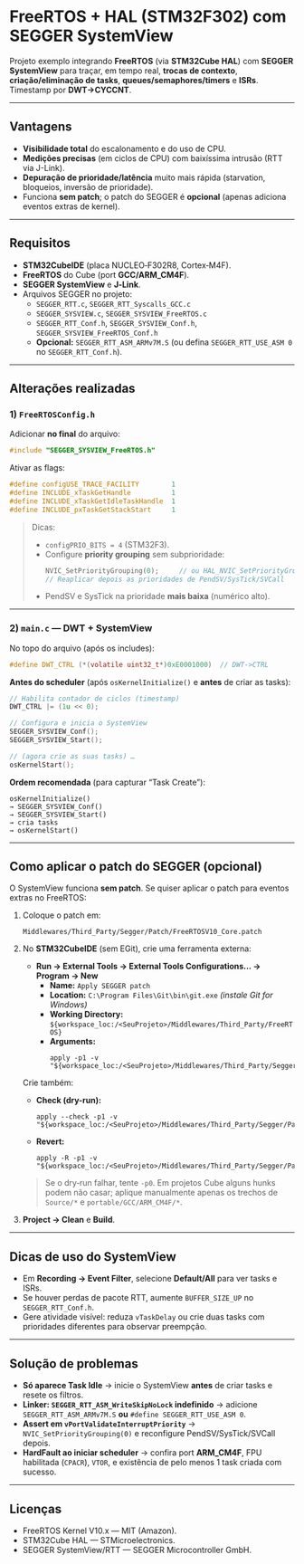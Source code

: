 # FreeRTOS + HAL (STM32F302) com SEGGER SystemView

Projeto exemplo integrando **FreeRTOS** (via **STM32Cube HAL**) com **SEGGER SystemView** para traçar, em tempo real, **trocas de contexto**, **criação/eliminação de tasks**, **queues/semaphores/timers** e **ISRs**. Timestamp por **DWT->CYCCNT**.

---

## Vantagens

- **Visibilidade total** do escalonamento e do uso de CPU.
- **Medições precisas** (em ciclos de CPU) com baixíssima intrusão (RTT via J-Link).
- **Depuração de prioridade/latência** muito mais rápida (starvation, bloqueios, inversão de prioridade).
- Funciona **sem patch**; o patch do SEGGER é **opcional** (apenas adiciona eventos extras de kernel).

---

## Requisitos

- **STM32CubeIDE** (placa NUCLEO‑F302R8, Cortex‑M4F).
- **FreeRTOS** do Cube (port **GCC/ARM_CM4F**).
- **SEGGER SystemView** e **J‑Link**.
- Arquivos SEGGER no projeto:
  - `SEGGER_RTT.c`, `SEGGER_RTT_Syscalls_GCC.c`
  - `SEGGER_SYSVIEW.c`, `SEGGER_SYSVIEW_FreeRTOS.c`
  - `SEGGER_RTT_Conf.h`, `SEGGER_SYSVIEW_Conf.h`, `SEGGER_SYSVIEW_FreeRTOS_Conf.h`
  - **Opcional:** `SEGGER_RTT_ASM_ARMv7M.S` (ou defina `SEGGER_RTT_USE_ASM 0` no `SEGGER_RTT_Conf.h`).

---

## Alterações realizadas

### 1) `FreeRTOSConfig.h`

Adicionar **no final** do arquivo:
```c
#include "SEGGER_SYSVIEW_FreeRTOS.h"
```

Ativar as flags:
```c
#define configUSE_TRACE_FACILITY        1
#define INCLUDE_xTaskGetHandle          1
#define INCLUDE_xTaskGetIdleTaskHandle  1
#define INCLUDE_pxTaskGetStackStart     1
```

> Dicas:
> - `configPRIO_BITS = 4` (STM32F3).
> - Configure **priority grouping** sem subprioridade:
>   ```c
>   NVIC_SetPriorityGrouping(0);     // ou HAL_NVIC_SetPriorityGrouping(NVIC_PRIORITYGROUP_4)
>   // Reaplicar depois as prioridades de PendSV/SysTick/SVCall
>   ```
> - PendSV e SysTick na prioridade **mais baixa** (numérico alto).

---

### 2) `main.c` — DWT + SystemView

No topo do arquivo (após os includes):
```c
#define DWT_CTRL (*(volatile uint32_t*)0xE0001000)  // DWT->CTRL
```

**Antes do scheduler** (após `osKernelInitialize()` e **antes** de criar as tasks):
```c
// Habilita contador de ciclos (timestamp)
DWT_CTRL |= (1u << 0);

// Configura e inicia o SystemView
SEGGER_SYSVIEW_Conf();
SEGGER_SYSVIEW_Start();

// (agora crie as suas tasks) …
osKernelStart();
```

**Ordem recomendada** (para capturar “Task Create”):
```
osKernelInitialize()
→ SEGGER_SYSVIEW_Conf()
→ SEGGER_SYSVIEW_Start()
→ cria tasks
→ osKernelStart()
```

---

## Como aplicar o **patch do SEGGER** (opcional)

O SystemView funciona **sem patch**. Se quiser aplicar o patch para eventos extras no FreeRTOS:

1. Coloque o patch em:
   ```
   Middlewares/Third_Party/Segger/Patch/FreeRTOSV10_Core.patch
   ```

2. No **STM32CubeIDE** (sem EGit), crie uma ferramenta externa:

   - **Run → External Tools → External Tools Configurations… → Program → New**
     - **Name:** `Apply SEGGER patch`
     - **Location:** `C:\Program Files\Git\bin\git.exe`  *(instale Git for Windows)*
     - **Working Directory:** `${workspace_loc:/<SeuProjeto>/Middlewares/Third_Party/FreeRTOS}`
     - **Arguments:**
       ```
       apply -p1 -v "${workspace_loc:/<SeuProjeto>/Middlewares/Third_Party/Segger/Patch/FreeRTOSV10_Core.patch}"
       ```

   Crie também:
   - **Check (dry-run):**
     ```
     apply --check -p1 -v "${workspace_loc:/<SeuProjeto>/Middlewares/Third_Party/Segger/Patch/FreeRTOSV10_Core.patch}"
     ```
   - **Revert:**
     ```
     apply -R -p1 -v "${workspace_loc:/<SeuProjeto>/Middlewares/Third_Party/Segger/Patch/FreeRTOSV10_Core.patch}"
     ```

   > Se o dry‑run falhar, tente `-p0`. Em projetos Cube alguns hunks podem não casar; aplique manualmente apenas os trechos de `Source/*` e `portable/GCC/ARM_CM4F/*`.

3. **Project → Clean** e **Build**.

---

## Dicas de uso do SystemView

- Em **Recording → Event Filter**, selecione **Default/All** para ver tasks e ISRs.
- Se houver perdas de pacote RTT, aumente `BUFFER_SIZE_UP` no `SEGGER_RTT_Conf.h`.
- Gere atividade visível: reduza `vTaskDelay` ou crie duas tasks com prioridades diferentes para observar preempção.

---

## Solução de problemas

- **Só aparece Task Idle** → inicie o SystemView **antes** de criar tasks e resete os filtros.
- **Linker: `SEGGER_RTT_ASM_WriteSkipNoLock` indefinido** → adicione `SEGGER_RTT_ASM_ARMv7M.S` **ou** `#define SEGGER_RTT_USE_ASM 0`.
- **Assert em `vPortValidateInterruptPriority`** → `NVIC_SetPriorityGrouping(0)` e reconfigure PendSV/SysTick/SVCall depois.
- **HardFault ao iniciar scheduler** → confira port **ARM_CM4F**, FPU habilitada (`CPACR`), `VTOR`, e existência de pelo menos 1 task criada com sucesso.

---

## Licenças

- FreeRTOS Kernel V10.x — MIT (Amazon).
- STM32Cube HAL — STMicroelectronics.
- SEGGER SystemView/RTT — SEGGER Microcontroller GmbH.
